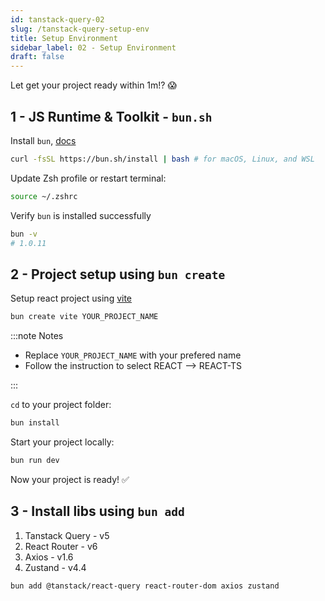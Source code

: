 ```yaml
---
id: tanstack-query-02
slug: /tanstack-query-setup-env
title: Setup Environment
sidebar_label: 02 - Setup Environment
draft: false
---
```


Let get your project ready within 1m!? 😱

## 1 - JS Runtime & Toolkit - `bun.sh` 

Install `bun`, [docs](https://bun.sh/docs/installation)

```bash
curl -fsSL https://bun.sh/install | bash # for macOS, Linux, and WSL
```

Update Zsh profile or restart terminal:

```bash
source ~/.zshrc
```

Verify `bun` is installed successfully

```bash
bun -v
# 1.0.11
```

## 2 - Project setup using `bun create`

Setup react project using [vite](https://vitejs.dev/)

```bash		
bun create vite YOUR_PROJECT_NAME
```

:::note Notes

- Replace `YOUR_PROJECT_NAME` with your prefered name
- Follow the instruction to select REACT --> REACT-TS

:::


`cd` to your project folder:

```bash
bun install
```

Start your project locally:

```bash
bun run dev
```

Now your project is ready! ✅

## 3 - Install libs using `bun add`

1. Tanstack Query - v5
2. React Router - v6
3. Axios - v1.6
4. Zustand - v4.4

```bash
bun add @tanstack/react-query react-router-dom axios zustand
```


<BlogFooter />
